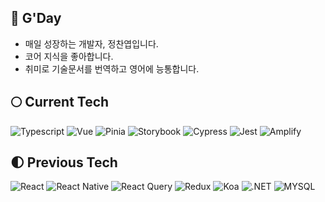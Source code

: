 ## 🌊 G'Day
+ 매일 성장하는 개발자, 정찬엽입니다.
+ 코어 지식을 좋아합니다.
+ 취미로 기술문서를 번역하고 영어에 능통합니다.

## 🌕 Current Tech
![Typescript](https://img.shields.io/badge/-TypeScript-007ACC?&logo=TypeScript&logoColor=white&style=flat-square)
![Vue](https://img.shields.io/badge/-Vue-4FC08D?&logo=Vue.js&logoColor=white&style=flat-square)
![Pinia](https://img.shields.io/badge/-Pinia-4FC08D?&logo=Vue.js&logoColor=white&style=flat-square)
![Storybook](https://img.shields.io/badge/-Storybook-FF4785?&logo=Storybook&logoColor=white&style=flat-square)
![Cypress](https://img.shields.io/badge/-Cypress-17202C?&logo=Cypress&logoColor=white&style=flat-square)
![Jest](https://img.shields.io/badge/-Jest-C21325?&logo=Jest&logoColor=white&style=flat-square)
![Amplify](https://img.shields.io/badge/-AWS_Amplify-FF9900?&logo=AWS-Amplify&logoColor=white&style=flat-square)

## 🌓 Previous Tech
![React](https://img.shields.io/badge/-React-61DAFB?&logo=react&logoColor=white&style=flat-square)
![React Native](https://img.shields.io/badge/-React_Native-61DAFB?&logo=react&logoColor=white&style=flat-square)
![React Query](https://img.shields.io/badge/-React_Query-ff4454?&logo=react&query&logoColor=white&style=flat-square)
![Redux](https://img.shields.io/badge/-Redux-764ABC?&logo=redux&logoColor=white&style=flat-square)
![Koa](https://img.shields.io/badge/-Koa-33333D?&logo=Koa&logoColor=white&style=flat-square)
![.NET](https://img.shields.io/badge/-.NET-512BD4?&logo=.NET&logoColor=white&style=flat-square)
![MYSQL](https://img.shields.io/badge/-MySQL-4479A1?&logo=MySQL&logoColor=white&style=flat-square)
